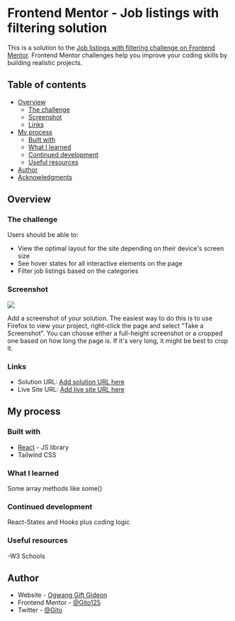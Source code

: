 # Frontend Mentor - Job listings with filtering solution

This is a solution to the [Job listings with filtering challenge on Frontend Mentor](https://www.frontendmentor.io/challenges/job-listings-with-filtering-ivstIPCt). Frontend Mentor challenges help you improve your coding skills by building realistic projects. 

## Table of contents

- [Overview](#overview)
  - [The challenge](#the-challenge)
  - [Screenshot](#screenshot)
  - [Links](#links)
- [My process](#my-process)
  - [Built with](#built-with)
  - [What I learned](#what-i-learned)
  - [Continued development](#continued-development)
  - [Useful resources](#useful-resources)
- [Author](#author)
- [Acknowledgments](#acknowledgments)

## Overview

### The challenge

Users should be able to:

- View the optimal layout for the site depending on their device's screen size
- See hover states for all interactive elements on the page
- Filter job listings based on the categories

### Screenshot

![](./screenshot.jpg)

Add a screenshot of your solution. The easiest way to do this is to use Firefox to view your project, right-click the page and select "Take a Screenshot". You can choose either a full-height screenshot or a cropped one based on how long the page is. If it's very long, it might be best to crop it.

### Links

- Solution URL: [Add solution URL here](https://static-job-listings-master1.web.app)
- Live Site URL: [Add live site URL here](https://github.com/Gito125/static-job-listings)

## My process

### Built with

- [React](https://reactjs.org/) - JS library
- Tailwind CSS


### What I learned
Some array methods like some()

### Continued development

React-States and Hooks plus coding logic

### Useful resources
-W3 Schools

## Author

- Website - [Ogwang Gift Gideon](https://www.iamgideon.carrd.co)
- Frontend Mentor - [@Gito125](https://www.frontendmentor.io/profile/Gito125)
- Twitter - [@Gito](https://www.twitter.com/Gito)
